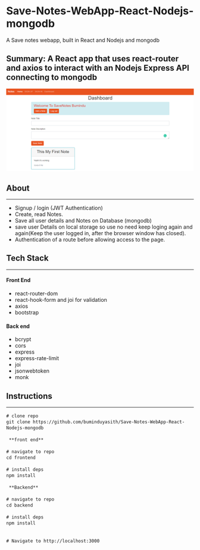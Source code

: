 # Save-Notes-WebApp-React-Nodejs-mongodb
 A Save notes webapp, built in React and Nodejs and mongodb
 
 ## **Summary: A React app that uses react-router and axios to interact with an Nodejs Express API connecting to mongodb**
 
 ![alt text](samples/Dashboard2.PNG)
 
 
 ## About
 ---

- Signup / login (JWT Authentication)
- Create, read Notes.
- Save all user details and Notes on Database (mongodb)
- save user Details on local storage so use no need keep loging again and again(Keep the user logged in, after the browser window has closed).
- Authentication of a route before allowing access to the page.


## Tech Stack
---

#### Front End

- react-router-dom
- react-hook-form and joi for validation
- axios
- bootstrap

#### Back end

- bcrypt
- cors
- express
- express-rate-limit
- joi
- jsonwebtoken
- monk

## Instructions
---

```
# clone repo
git clone https://github.com/buminduyasith/Save-Notes-WebApp-React-Nodejs-mongodb
 
 **front end**
 
# navigate to repo 
cd frontend

# install deps
npm install

 **Backend**
 
# navigate to repo 
cd backend

# install deps
npm install


# Navigate to http://localhost:3000
```
